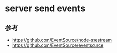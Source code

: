 # server send events

## 参考

- https://github.com/EventSource/node-ssestream
- https://github.com/EventSource/eventsource
